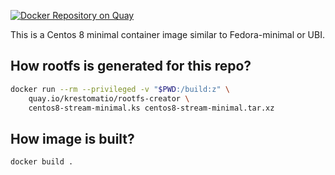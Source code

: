 [![Docker Repository on Quay](https://quay.io/repository/krestomatio/centos8-stream-minimal/status "Docker Repository on Quay")](https://quay.io/repository/krestomatio/centos8-stream-minimal)

This is a Centos 8 minimal container image similar to Fedora-minimal or UBI.

## How rootfs is generated for this repo?
```bash
docker run --rm --privileged -v "$PWD:/build:z" \
    quay.io/krestomatio/rootfs-creator \
    centos8-stream-minimal.ks centos8-stream-minimal.tar.xz
```

## How image is built?
```bash
docker build .
```
